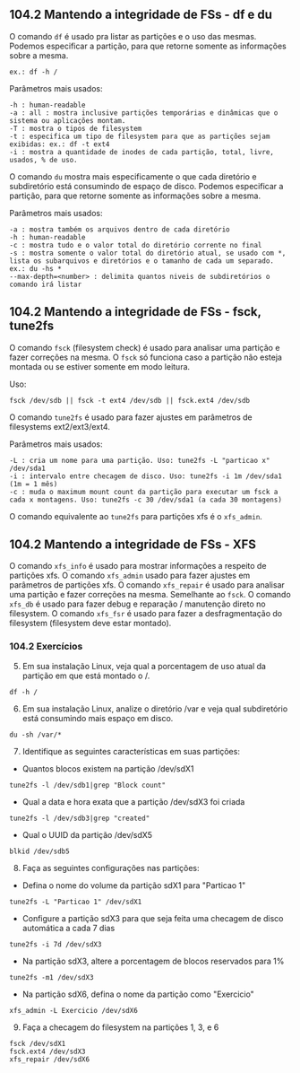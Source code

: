 ## 104.2 Mantendo a integridade de FSs - df e du

O comando `df` é usado pra listar as partições e o uso das mesmas.
Podemos especificar a partição, para que retorne somente as informações sobre a mesma.

```shell
ex.: df -h /
```

Parâmetros mais usados:
```shell
-h : human-readable
-a : all : mostra inclusive partições temporárias e dinâmicas que o sistema ou aplicações montam.
-T : mostra o tipos de filesystem
-t : especifica um tipo de filesystem para que as partições sejam exibidas: ex.: df -t ext4
-i : mostra a quantidade de inodes de cada partição, total, livre, usados, % de uso.
```

O comando `du` mostra mais especificamente o que cada diretório e subdiretório está consumindo de espaço de disco.
Podemos especificar a partição, para que retorne somente as informações sobre a mesma.

Parâmetros mais usados:
```shell
-a : mostra também os arquivos dentro de cada diretório
-h : human-readable
-c : mostra tudo e o valor total do diretório corrente no final
-s : mostra somente o valor total do diretório atual, se usado com *, lista os subarquivos e diretórios e o tamanho de cada um separado. ex.: du -hs *
--max-depth=<number> : delimita quantos niveis de subdiretórios o comando irá listar
```

## 104.2 Mantendo a integridade de FSs - fsck, tune2fs

O comando `fsck` (filesystem check) é usado para analisar uma partição e fazer correções na mesma.
O `fsck` só funciona caso a partição não esteja montada ou se estiver somente em modo leitura.

Uso:
```shell
fsck /dev/sdb || fsck -t ext4 /dev/sdb || fsck.ext4 /dev/sdb
```

O comando `tune2fs` é usado para fazer ajustes em parâmetros de filesystems ext2/ext3/ext4.

Parâmetros mais usados:
```shell
-L : cria um nome para uma partição. Uso: tune2fs -L "particao x" /dev/sda1
-i : intervalo entre checagem de disco. Uso: tune2fs -i 1m /dev/sda1 (1m = 1 mês)
-c : muda o maximum mount count da partição para executar um fsck a cada x montagens. Uso: tune2fs -c 30 /dev/sda1 (a cada 30 montagens)
```

O comando equivalente ao `tune2fs` para partições xfs é o `xfs_admin`.

## 104.2 Mantendo a integridade de FSs - XFS

O comando `xfs_info` é usado para mostrar informações a respeito de partições xfs.
O comando `xfs_admin` usado para fazer ajustes em parâmetros de partições xfs.
O comando `xfs_repair` é usado para analisar uma partição e fazer correções na mesma. Semelhante ao `fsck`.
O comando `xfs_db` é usado para fazer debug e reparação / manutenção direto no filesystem.
O comando `xfs_fsr` é usado para fazer a desfragmentação do filesystem (filesystem deve estar montado).

### 104.2 Exercícios
5. Em sua instalação Linux, veja qual a porcentagem de uso atual da partição em que está montado o /.

```shell
df -h /
```

6. Em sua instalação Linux, analize o diretório /var e veja qual subdiretório está consumindo mais espaço em disco.

```shell
du -sh /var/*
```

7. Identifique as seguintes características em suas partições:

* Quantos blocos existem na partição /dev/sdX1

```shell
tune2fs -l /dev/sdb1|grep "Block count"
```

* Qual a data e hora exata que a partição /dev/sdX3 foi criada

```shell
tune2fs -l /dev/sdb3|grep "created"
```

* Qual o UUID da partição /dev/sdX5

```shell
blkid /dev/sdb5
```

8. Faça as seguintes configurações nas partições:

* Defina o nome do volume da partição sdX1 para "Particao 1"

```shell
tune2fs -L "Particao 1" /dev/sdX1
```

* Configure a partição sdX3 para que seja feita uma checagem de disco automática a cada 7 dias

```shell
tune2fs -i 7d /dev/sdX3
```

* Na partição sdX3, altere a porcentagem de blocos reservados para 1%

```shell
tune2fs -m1 /dev/sdX3
```

* Na partição sdX6, defina o nome da partição como "Exercicio"

```shell
xfs_admin -L Exercicio /dev/sdX6
```

9. Faça a checagem do filesystem na partições 1, 3, e 6

```shell
fsck /dev/sdX1
fsck.ext4 /dev/sdX3
xfs_repair /dev/sdX6
```